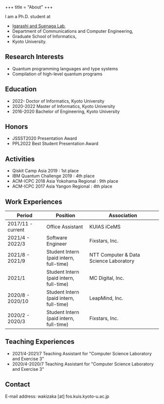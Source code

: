 +++
title = "About"
+++

I am a Ph.D. student at
* [Igarashi and Suenaga Lab](http://www.fos.kuis.kyoto-u.ac.jp/),
* Department of Communications and Computer Engineering,
* Graduate School of Informatics,
* Kyoto University.

## Research Interests
* Quantum programming languages and type systems
* Compilation of high-level quantum programs

## Education
* 2022- Doctor of Informatics, Kyoto University
* 2020-2022 Master of Informatics, Kyoto University
* 2016-2020 Bachelor of Engineering, Kyoto University

## Honors
* JSSST2020 Presentation Award
* PPL2022 Best Student Presentation Award

## Activities
* Qiskit Camp Asia 2019 : 1st place
* IBM Quantum Challenge 2019 : 4th place
* ACM-ICPC 2018 Asia Yokohama Regional : 9th place
* ACM-ICPC 2017 Asia Yangon Regional : 4th place

## Work Experiences

| Period | Position | Association |
| ------ | -------- | ----------- |
| 2017/11 - current | Office Assistant | KUIAS iCeMS |
| 2021/4 - 2022/3 | Software Engineer | Fixstars, Inc. |
| 2021/8 - 2021/9 | Student Intern <br>(paid intern, full-time) | NTT Computer & Data Science Laboratory |
| 2021/1 | Student Intern <br>(paid intern, full-time) | MC Digital, Inc. |
| 2020/8 - 2020/10 | Student Intern <br>(paid intern, full-time) | LeapMind, Inc. |
| 2020/2 - 2020/3 | Student Intern <br>(paid intern, full-time) | Fixstars, Inc. |

## Teaching Experiences

* 2021/4-2021/7 Teaching Assistant for "Computer Science Laboratory and Exercise 3"
* 2020/4-2020/7 Teaching Assistant for "Computer Science Laboratory and Exercise 3"

## Contact

E-mail address: wakizaka [at] fos.kuis.kyoto-u.ac.jp
